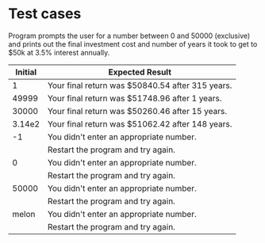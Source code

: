 # Test cases

Program prompts the user for a number between 0 and
50000 (exclusive) and prints out the final investment
cost and number of years it took to get to $50k at 
3.5% interest annually.


| Initial           | Expected Result                                         |
| --------------    | ---------------                                         |
| 1                 | Your final return was $50840.54 after 315 years.        |
| 49999             | Your final return was $51748.96 after 1 years.          |
| 30000             | Your final return was $50260.46 after 15 years.         |
| 3.14e2            | Your final return was $51062.42 after 148 years.        |
| -1                | You didn't enter an appropriate number.                 |
|                   | Restart the program and try again.                      |
| 0                 | You didn't enter an appropriate number.                 |
|                   | Restart the program and try again.                      |
| 50000             | You didn't enter an appropriate number.                 |
|                   | Restart the program and try again.                      |
| melon             | You didn't enter an appropriate number.                 |
|                   | Restart the program and try again.                      |
